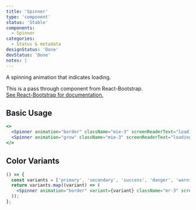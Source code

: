```yaml
---
title: 'Spinner'
type: 'component'
status: 'Stable'
components:
  - Spinner
categories:
  - Status & metadata
designStatus: 'Done'
devStatus: 'Done'
notes: |
---
```


A spinning animation that indicates loading.

<p>
  This is a pass through component from React-Bootstrap.<br/>
  <a href="https://react-bootstrap-v4.netlify.app/components/spinners/" target="_blank" rel="noopener noreferrer">
    See React-Bootstrap for documentation.
  </a>
</p>

## Basic Usage

```jsx live
<>
  <Spinner animation="border" className="mie-3" screenReaderText="loading" />
  <Spinner animation="grow" className="mie-3" screenReaderText="loading" />
</>
```

## Color Variants

```jsx live
() => {
  const variants = ['primary', 'secondary', 'success', 'danger', 'warning', 'info', 'light', 'dark'];
  return variants.map((variant) => (
    <Spinner animation="border" variant={variant} className="mr-3" screenReaderText="loading" />
  ));
};
```
